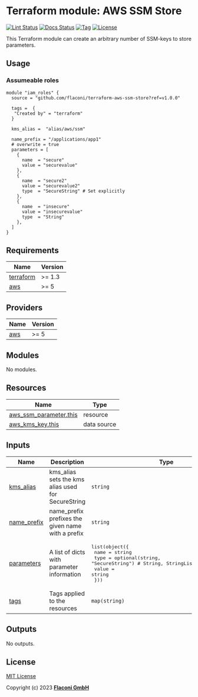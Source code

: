 # Terraform module: AWS SSM Store

[![Lint Status](https://github.com/Flaconi/terraform-aws-ssm-store/actions/workflows/linting.yml/badge.svg?branch=master)](https://github.com/Flaconi/terraform-aws-ssm-store/actions/workflows/linting.yml)
[![Docs Status](https://github.com/Flaconi/terraform-aws-ssm-store/actions/workflows/terraform-docs.yml/badge.svg?branch=master)](https://github.com/Flaconi/terraform-aws-ssm-store/actions/workflows/terraform-docs.yml)
[![Tag](https://img.shields.io/github/tag/flaconi/terraform-aws-ssm-store.svg)](https://github.com/flaconi/terraform-aws-ssm-store/releases)
[![License](https://img.shields.io/badge/license-MIT-blue.svg)](https://opensource.org/licenses/MIT)

This Terraform module can create an arbitrary number of SSM-keys to store parameters.

## Usage

### Assumeable roles

```hcl
module "iam_roles" {
  source = "github.com/flaconi/terraform-aws-ssm-store?ref=v1.0.0"

  tags =  {
   "Created by" = "terraform"
  }

  kms_alias =  "alias/aws/ssm"

  name_prefix = "/applications/app1"
  # overwrite = true
  parameters = [
    {
      name  = "secure"
      value = "securevalue"
    },
    {
      name  = "secure2"
      value = "securevalue2"
      type  = "SecureString" # Set explicitly
    },
    {
      name  = "insecure"
      value = "insecurevalue"
      type  = "String"
    },
  ]
}
```

<!-- BEGINNING OF PRE-COMMIT-TERRAFORM DOCS HOOK -->
## Requirements

| Name | Version |
|------|---------|
| <a name="requirement_terraform"></a> [terraform](#requirement\_terraform) | >= 1.3 |
| <a name="requirement_aws"></a> [aws](#requirement\_aws) | >= 5 |

## Providers

| Name | Version |
|------|---------|
| <a name="provider_aws"></a> [aws](#provider\_aws) | >= 5 |

## Modules

No modules.

## Resources

| Name | Type |
|------|------|
| [aws_ssm_parameter.this](https://registry.terraform.io/providers/hashicorp/aws/latest/docs/resources/ssm_parameter) | resource |
| [aws_kms_key.this](https://registry.terraform.io/providers/hashicorp/aws/latest/docs/data-sources/kms_key) | data source |

## Inputs

| Name | Description | Type | Default | Required |
|------|-------------|------|---------|:--------:|
| <a name="input_kms_alias"></a> [kms\_alias](#input\_kms\_alias) | kms\_alias sets the kms alias used for SecureString | `string` | `"alias/aws/ssm"` | no |
| <a name="input_name_prefix"></a> [name\_prefix](#input\_name\_prefix) | name\_prefix prefixes the given name with a prefix | `string` | `""` | no |
| <a name="input_parameters"></a> [parameters](#input\_parameters) | A list of dicts with parameter information | <pre>list(object({<br>    name  = string<br>    type  = optional(string, "SecureString") # String, StringList or SecureString<br>    value = string<br>  }))</pre> | `[]` | no |
| <a name="input_tags"></a> [tags](#input\_tags) | Tags applied to the resources | `map(string)` | `{}` | no |

## Outputs

No outputs.

<!-- END OF PRE-COMMIT-TERRAFORM DOCS HOOK -->

## License

[MIT License](LICENSE)

Copyright (c) 2023 **[Flaconi GmbH](https://github.com/flaconi)**
